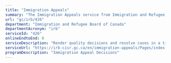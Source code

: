 ```yaml
---
title: "Immigration Appeals"
summary: "The Immigration Appeals service from Immigration and Refugee Board of Canada is not available end-to-end online, according to the GC Service Inventory."
url: "gc/irb/426"
department: "Immigration and Refugee Board of Canada"
departmentAcronym: "irb"
serviceId: "426"
onlineEndtoEnd: 0
serviceDescription: "Render quality decisions and resolve cases in a timely manner regarding: sponsorship applications refused by the Department of Immigration, Refugees and Citizenship; certain removal orders made against permanent residents, refugees and other protected persons and holders of permanent resident visas; permanent residents outside of Canada who have been found not to have fulfilled their residency obligation; and appeals by the Minister of Public Safety and Emergency Preparedness against a decision on admissibility at the first level"
serviceUrl: "https://irb-cisr.gc.ca/en/immigration-appeals/Pages/index.aspx"
programDescription: "Immigration Appeal Decisions"
---
```

